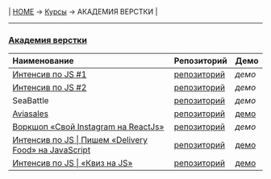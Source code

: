 | [HOME](https://github.com/vik-vavilikhin/vik-vavilikhin.github.io) 
&rarr; [Курсы](https://github.com/vik-vavilikhin/Courses) &rarr; АКАДЕМИЯ ВЕРСТКИ |

-------------------------------------------------------------------------------
### **[Академия верстки](https://glo-academy.ru/frontenddeveloper/)**
|                         Наименование                       |    Репозиторий   |    Демо   |
|:-----------------------------------------------------------|:-----------------|:----------|
|[Интенсив по JS #1][1.0]                                    |[репозиторий][1.1]|_демо_     |
|[Интенсив по JS #2][2.0]                                    |[репозиторий][2.1]|_демо_     |
|SeaBattle                                                   |[репозиторий][3.1]|_демо_     |
|[Aviasales][4.0]                                            |[репозиторий][4.1]|[демо][4.2]|
|[Воркшоп «Свой Instagram на ReactJs»][5.0]                  |[репозиторий][5.1]|_демо_     |
|[Интенсив по JS \| Пишем «Delivery Food» на JavaScript][6.0]|[репозиторий][6.1]|[демо][6.2]|
|[Интенсив по JS \| «Квиз на JS»][7.0]                       |[репозиторий][7.1]|[демо][7.2]|

[1.0]: https://www.youtube.com/watch?v=NHB0OJg9CMU                                                  "Интенсив по JS #1"
[1.1]: https://github.com/vik-vavilikhin/Courses/tree/master/GloAcademy/JS/IntensiveJS%231

[2.0]: https://www.youtube.com/watch?v=lzwieQQDxLY&list=PLSoSRmO9N3goLCoLIVP2HEqlDozvJnkh0&index=4  "Интенсив по JS #2"
[2.1]: https://github.com/vik-vavilikhin/Courses/tree/master/GloAcademy/JS/IntensiveJS%232

[3.1]: https://github.com/vik-vavilikhin/Courses/tree/master/GloAcademy/JS/IntensiveJS%233SeaBattle

[4.0]: https://www.youtube.com/playlist?list=PLSoSRmO9N3gqYueq0r5kjU1LjRa-iVSjn                     "Aviasales"
[4.1]: https://github.com/vik-vavilikhin/Courses/tree/master/GloAcademy/JS/IntensiveJS%234Aviasales
[4.2]: https://vik-vavilikhin.github.io/Courses/GloAcademy/JS/IntensiveJS%234Aviasales/             "Демо"

[5.0]: https://study.up-skills.ru/teach/control/stream/view/id/9053832                        "Воркшоп «Свой Instagram на ReactJs»"
[5.1]: https://github.com/vik-vavilikhin/Courses/tree/master/GloAcademy/JS/React_WorkShop

[6.0]: https://study.up-skills.ru/teach/control/stream/view/id/184641829                      "Пишем «Delivery Food» на JavaScript"
[6.1]: https://github.com/vik-vavilikhin/Courses/tree/master/GloAcademy/JS/delivery-food
[6.2]: https://vik-vavilikhin.github.io/GloAcademy/JS/delivery-food/                          "Демо"

[7.0]: https://www.youtube.com/playlist?list=PLSoSRmO9N3grMtQ5ckqFoRMGUynpuoa3Q               "«Квиз на JS»"
[7.1]: https://github.com/vik-vavilikhin/Courses/tree/master/GloAcademy/JS/IntensiveJS%235Burger
[7.2]: https://vik-vavilikhin.github.io/Courses/GloAcademy/JS/IntensiveJS%235Burger/          "Демо"

<!-- |[Веб-разработчик 10.0](https://study.up-skills.ru/teach/control/stream/view/id/6290544)|[репозиторий](https://github.com/vik-vavilikhin/GloAcademy/tree/master/Loyouts/WebMaster10)|[демо-1](), [демо-2]()| -->

